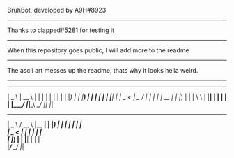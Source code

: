 BruhBot, developed by A9H#8923

-------------------------

Thanks to clapped#5281 for testing it

-------------------------

When this repository goes public, I will add more to the readme

-------------------------

The ascii art messes up the readme, thats why it looks hella weird.

-------------------------

  ____    _____    _    _   _    _ 
 |  _ \  |  __ \  | |  | | | |  | |
 | |_) | | |__) | | |  | | | |__| |
 |  _ <  |  _  /  | |  | | |  __  |
 | |_) | | | \ \  | |__| | | |  | |
 |____/  |_|__\_\  \____/_ |_|  |_|

  ____     ____    _______  
 |  _ \   / __ \  |__   __| 
 | |_) | | |  | |    | |    
 |  _ <  | |  | |    | |    
 | |_) | | |__| |    | |    
 |____/   \____/     |_|    
                            
                            


        
